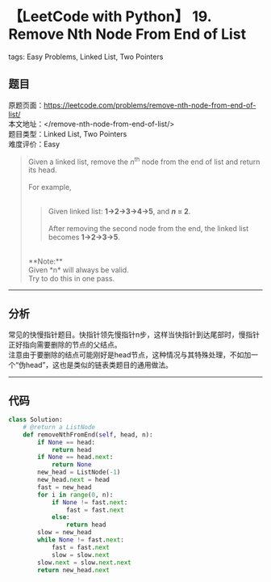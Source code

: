 # 【LeetCode with Python】 19. Remove Nth Node From End of List
tags: Easy Problems, Linked List, Two Pointers

## 题目
原题页面：<https://leetcode.com/problems/remove-nth-node-from-end-of-list/><br/>
本文地址：<<leetcode-with-python-domain>/remove-nth-node-from-end-of-list/><br/>
题目类型：Linked List, Two Pointers<br/>
难度评价：Easy<br/>

> Given a linked list, remove the *n*<sup>th</sup> node from the end of list and return its head.<br/>
><br/>
> For example,<br/>
><br/>
>> Given linked list: **1->2->3->4->5**, and ***n* = 2**.<br/>
>><br/>
>> After removing the second node from the end, the linked list becomes **1->2->3->5**.<br/>
><br/>
> **Note:**<br/>
> Given *n* will always be valid.<br/>
> Try to do this in one pass.<br/>

<!-- more -->

---
## 分析
常见的快慢指针题目。快指针领先慢指针n步，这样当快指针到达尾部时，慢指针正好指向需要删除的节点的父结点。<br/>
注意由于要删除的结点可能刚好是head节点，这种情况与其特殊处理，不如加一个“伪head”，这也是类似的链表类题目的通用做法。<br/>

---
## 代码
``` python
class Solution:
    # @return a ListNode
    def removeNthFromEnd(self, head, n):
        if None == head:
            return head
        if None == head.next:
            return None
        new_head = ListNode(-1)
        new_head.next = head
        fast = new_head
        for i in range(0, n):
            if None != fast.next:
                fast = fast.next
            else:
                return head
        slow = new_head
        while None != fast.next:
            fast = fast.next
            slow = slow.next
        slow.next = slow.next.next
        return new_head.next
```
